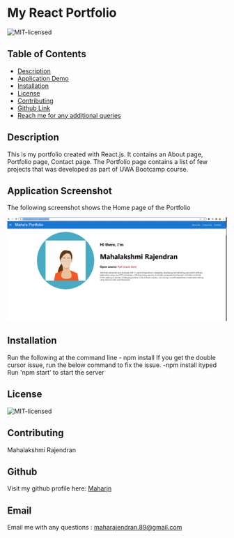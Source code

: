 # My React Portfolio

![MIT-licensed](https://img.shields.io/badge/license-MIT-red)

## Table of Contents
* [Description](#description)
* [Application Demo](#application-demo)
* [Installation](#installation)
* [License](#license)
* [Contributing](#contributing)
* [Github Link](#github)
* [Reach me for any additional queries](#email)

## Description
This is my portfolio created with React.js. It contains an About page, Portfolio page, Contact page.
The Portfolio page contains a list of few projects that was developed as part of UWA Bootcamp course.

## Application Screenshot
The following screenshot shows the Home page of the Portfolio

![My React Portfolio](./src/assets/Appln_screenshot.jpg)

## Installation
Run the following at the command line
    - npm install
If you get the double cursor issue, run the below command to fix the issue.
    -npm install ityped
Run 'npm start' to start the server


## License
![MIT-licensed](https://img.shields.io/badge/license-MIT-red)

## Contributing
 Mahalakshmi Rajendran

## Github
Visit my github profile here: [Maharjn](https://github.com/Maharjn)

## Email
Email me with any questions : maharajendran.89@gmail.com
